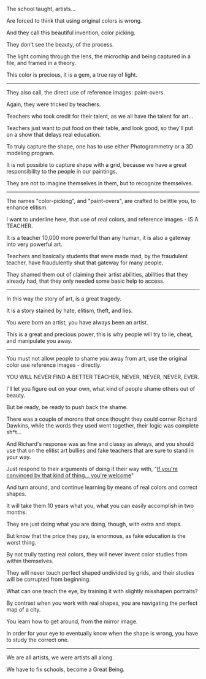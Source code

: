 The school taught,
artists...

Are forced to think
that using original colors is wrong.

And they call this beautiful invention,
color picking.

They don't see the beauty,
of the process.

The light coming through the lens,
the microchip and being captured in a file, and framed in a theory.

This color is precious,
it is a gem, a true ray of light.

---

They also call,
the direct use of reference images: paint-overs.

Again,
they were tricked by teachers.

Teachers who took credit for their talent,
as we all have the talent for art...

Teachers just want to put food on their table, and look good,
so they'll put on a show that delays real education.

To truly capture the shape,
one has to use either Photogrammetry or a 3D modeling program.

It is not possible to capture shape with a grid,
because we have a great responsibility to the people in our paintings.

They are not to imagine themselves in them,
but to recognize themselves.

---

The names "color-picking", and "paint-overs",
are crafted to belittle you, to enhance elitism.

I want to underline here,
that use of real colors, and reference images - IS A TEACHER.

It is a teacher 10,000 more powerful than any human,
it is also a gateway into very powerful art.

Teachers and basically students that were made mad,
by the fraudulent teacher, have fraudulently shut that gateway for many people.

They shamed them out of claiming their artist abilities,
abilities that they already had, that they only needed some basic help to access.

---

In this way the story of art,
is a great tragedy.

It is a story stained by hate,
elitism, theft, and lies.

You were born an artist,
you have always been an artist.

This is a great and precious power,
this is why people will try to lie, cheat, and manipulate you away.

---

You must not allow people to shame you away from art,
use the original color use reference images - directly.

YOU WILL NEVER FIND A BETTER TEACHER,
NEVER, NEVER, NEVER, EVER.

I'll let you figure out on your own,
what kind of people shame others out of beauty.

But be ready,
be ready to push back the shame.

There was a couple of morons that once thought they could corner Richard Dawkins,
while the words they used went together, their logic was complete sh*t...

And Richard's response was as fine and classy as always,
and you should use that on the elitist art bullies and fake teachers that are sure to stand in your way.

Just respond to their arguments of doing it their way with,
"[If you're convinced by that kind of thing... you're welcome][1]"

And turn around, and continue learning
by means of real colors and correct shapes.

It will take them 10 years what you,
what you can easily accomplish in two months.

They are just doing what you are doing,
though, with extra and steps.

But know that the price they pay,
is enormous, as fake education is the worst thing.

By not trully tasting real colors,
they will never invent color studies from within themselves.

They will never touch perfect shaped undivided by grids,
and their studies will be corrupted from beginning.

What can one teach the eye,
by training it with slightly misshapen portraits?

By contrast when you work with real shapes,
you are navigating the perfect map of a city.

You learn how to get around,
from the mirror image.

In order for your eye to eventually know when the shape is wrong,
you have to study the correct one.

---

We are all artists,
we were artists all along.

We have to fix schools,
become a Great Being.




[1]: https://www.youtube.com/watch?v=zPsmYWbY-VA&t=3010s
